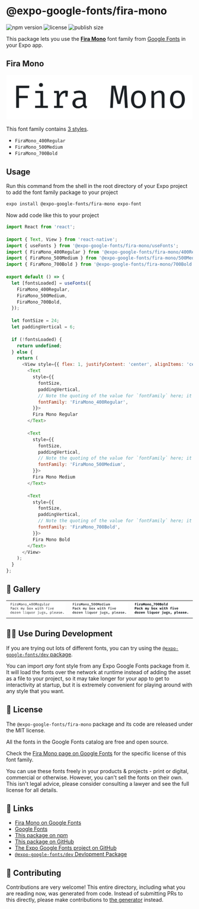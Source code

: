 # @expo-google-fonts/fira-mono

![npm version](https://flat.badgen.net/npm/v/@expo-google-fonts/fira-mono)
![license](https://flat.badgen.net/github/license/expo/google-fonts)
![publish size](https://flat.badgen.net/packagephobia/install/@expo-google-fonts/fira-mono)

This package lets you use the [**Fira Mono**](https://fonts.google.com/specimen/Fira+Mono) font family from [Google Fonts](https://fonts.google.com/) in your Expo app.

## Fira Mono

![Fira Mono](./font-family.png)

This font family contains [3 styles](#-gallery).

- `FiraMono_400Regular`
- `FiraMono_500Medium`
- `FiraMono_700Bold`

## Usage

Run this command from the shell in the root directory of your Expo project to add the font family package to your project
```sh
expo install @expo-google-fonts/fira-mono expo-font
```

Now add code like this to your project
```js
import React from 'react';

import { Text, View } from 'react-native';
import { useFonts } from '@expo-google-fonts/fira-mono/useFonts';
import { FiraMono_400Regular } from '@expo-google-fonts/fira-mono/400Regular';
import { FiraMono_500Medium } from '@expo-google-fonts/fira-mono/500Medium';
import { FiraMono_700Bold } from '@expo-google-fonts/fira-mono/700Bold';

export default () => {
  let [fontsLoaded] = useFonts({
    FiraMono_400Regular,
    FiraMono_500Medium,
    FiraMono_700Bold,
  });

  let fontSize = 24;
  let paddingVertical = 6;

  if (!fontsLoaded) {
    return undefined;
  } else {
    return (
      <View style={{ flex: 1, justifyContent: 'center', alignItems: 'center' }}>
        <Text
          style={{
            fontSize,
            paddingVertical,
            // Note the quoting of the value for `fontFamily` here; it expects a string!
            fontFamily: 'FiraMono_400Regular',
          }}>
          Fira Mono Regular
        </Text>

        <Text
          style={{
            fontSize,
            paddingVertical,
            // Note the quoting of the value for `fontFamily` here; it expects a string!
            fontFamily: 'FiraMono_500Medium',
          }}>
          Fira Mono Medium
        </Text>

        <Text
          style={{
            fontSize,
            paddingVertical,
            // Note the quoting of the value for `fontFamily` here; it expects a string!
            fontFamily: 'FiraMono_700Bold',
          }}>
          Fira Mono Bold
        </Text>
      </View>
    );
  }
};

```

## 🔡 Gallery


||||
|-|-|-|
|![FiraMono_400Regular](.//400Regular/FiraMono_400Regular.ttf.png)|![FiraMono_500Medium](.//500Medium/FiraMono_500Medium.ttf.png)|![FiraMono_700Bold](.//700Bold/FiraMono_700Bold.ttf.png)||


## 👩‍💻 Use During Development

If you are trying out lots of different fonts, you can try using the [`@expo-google-fonts/dev` package](https://github.com/expo/google-fonts/tree/master/font-packages/dev#readme).

You can import *any* font style from any Expo Google Fonts package from it. It will load the fonts
over the network at runtime instead of adding the asset as a file to your project, so it may take longer
for your app to get to interactivity at startup, but it is extremely convenient
for playing around with any style that you want.

## 📖 License

The `@expo-google-fonts/fira-mono` package and its code are released under the MIT license.

All the fonts in the Google Fonts catalog are free and open source.

Check the [Fira Mono page on Google Fonts](https://fonts.google.com/specimen/Fira+Mono) for the specific license of this font family.

You can use these fonts freely in your products & projects - print or digital, commercial or otherwise. However, you can't sell the fonts on their own. This isn't legal advice, please consider consulting a lawyer and see the full license for all details.

## 🔗 Links

- [Fira Mono on Google Fonts](https://fonts.google.com/specimen/Fira+Mono)
- [Google Fonts](https://fonts.google.com/)
- [This package on npm](https://www.npmjs.com/package/@expo-google-fonts/fira-mono)
- [This package on GitHub](https://github.com/expo/google-fonts/tree/master/font-packages/fira-mono)
- [The Expo Google Fonts project on GitHub](https://github.com/expo/google-fonts)
- [`@expo-google-fonts/dev` Devlopment Package](https://github.com/expo/google-fonts/tree/master/font-packages/dev)

## 🤝 Contributing

Contributions are very welcome! This entire directory, including what you are reading now, was generated from code. Instead of submitting PRs to this directly, please make contributions to [the generator](https://github.com/expo/google-fonts/tree/master/packages/generator) instead.
